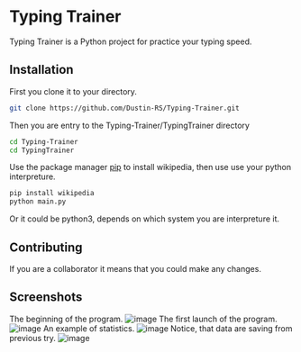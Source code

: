 # Typing Trainer
Typing Trainer is a Python project for practice your typing speed.

## Installation
First you clone it to your directory.

```bash
git clone https://github.com/Dustin-RS/Typing-Trainer.git
```

Then you are entry to the Typing-Trainer/TypingTrainer directory

```bash
cd Typing-Trainer
cd TypingTrainer
```

Use the package manager [pip](https://pip.pypa.io/en/stable/) to install wikipedia, 
then use use your python interpreture. 

```bash
pip install wikipedia
python main.py
```
Or it could be python3, depends on which system you are interpreture it.

## Contributing
If you are a collaborator it means that you could make any changes.
## Screenshots
The beginning of the program.
![image](https://user-images.githubusercontent.com/79257827/116144071-8e97cf00-a6e4-11eb-8581-dde6c3aeae5f.png)
The first launch of the program.
![image](https://user-images.githubusercontent.com/79257827/116144116-9e171800-a6e4-11eb-9d7b-444ba1eb6dab.png)
An example of statistics.
![image](https://user-images.githubusercontent.com/79257827/116144191-b5560580-a6e4-11eb-9af6-f6f92cbbbd1b.png)
Notice, that data are saving from previous try.
![image](https://user-images.githubusercontent.com/79257827/116144267-cf8fe380-a6e4-11eb-9fc7-391438979ee0.png)

